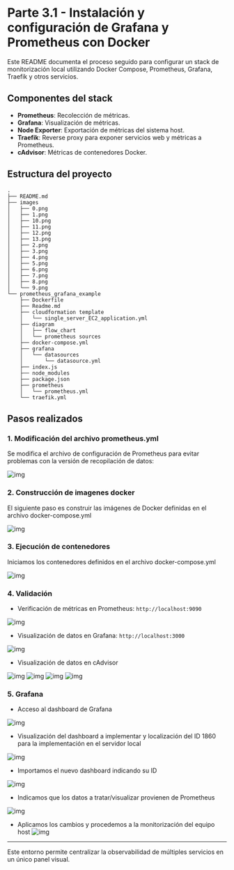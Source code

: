# Parte 3.1 - Instalación y configuración de Grafana y Prometheus con Docker

Este README documenta el proceso seguido para configurar un stack de monitorización local utilizando Docker Compose, Prometheus, Grafana, Traefik y otros servicios.

## Componentes del stack

- **Prometheus**: Recolección de métricas.
- **Grafana**: Visualización de métricas.
- **Node Exporter**: Exportación de métricas del sistema host.
- **Traefik**: Reverse proxy para exponer servicios web y métricas a Prometheus.
- **cAdvisor**: Métricas de contenedores Docker.

## Estructura del proyecto

```
.
├── README.md
├── images
│   ├── 0.png
│   ├── 1.png
│   ├── 10.png
│   ├── 11.png
│   ├── 12.png
│   ├── 13.png
│   ├── 2.png
│   ├── 3.png
│   ├── 4.png
│   ├── 5.png
│   ├── 6.png
│   ├── 7.png
│   ├── 8.png
│   └── 9.png
└── prometheus_grafana_example
    ├── Dockerfile
    ├── Readme.md
    ├── cloudformation template
    │   └── single_server_EC2_application.yml
    ├── diagram
    │   ├── flow_chart
    │   └── prometheus sources
    ├── docker-compose.yml
    ├── grafana
    │   └── datasources
    │       └── datasource.yml
    ├── index.js
    ├── node_modules
    ├── package.json
    ├── prometheus
    │   └── prometheus.yml
    └── traefik.yml
```

## Pasos realizados

### 1. Modificación del archivo prometheus.yml

Se modifica el archivo de configuración de Prometheus para evitar problemas con la versión de recopilación de datos:

![img](./images/0.png)

### 2. Construcción de imagenes docker

El siguiente paso es construir las imágenes de Docker definidas en el archivo docker-compose.yml

![img](./images/1.png)

### 3. Ejecución de contenedores

Iniciamos los contenedores definidos en el archivo docker-compose.yml

![img](./images/2.png)

### 4. Validación

- Verificación de métricas en Prometheus: `http://localhost:9090`

![img](./images/7.png)

- Visualización de datos en Grafana: `http://localhost:3000`

![img](./images/8.png)

- Visualización de datos en cAdvisor

![img](./images/3.png)
![img](./images/4.png)
![img](./images/5.png)
![img](./images/6.png)

### 5. Grafana

- Acceso al dashboard de Grafana

![img](./images/9.png)

- Visualización del dashboard a implementar y localización del ID 1860 para la implementación en el servidor local

![img](./images/10.png)

- Importamos el nuevo dashboard indicando su ID

![img](./images/11.png)

- Indicamos que los datos a tratar/visualizar provienen de Prometheus

![img](./images/12.png)

- Aplicamos los cambios y procedemos a la monitorización del equipo host
![img](./images/13.png)

---

Este entorno permite centralizar la observabilidad de múltiples servicios en un único panel visual.
